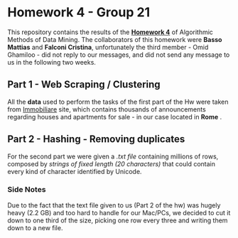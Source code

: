 
# Homework 4 - Group 21

This repository contains the results of the [__Homework 4__](https://github.com/CriMenghini/ADM-2018/tree/master/Homework_4) of Algorithmic Methods of Data Mining. The collaborators of this homework were __Basso Mattias__ and __Falconi Cristina__, unfortunately the third member -  Omid Ghamiloo - did not reply to our messages, and did not send any message to us in the following two weeks.

## Part 1 - Web Scraping / Clustering

All the __data__ used to perform the tasks of the first part of the Hw were taken from [Immobiliare](https://www.immobiliare.it/vendita-case/roma/?criterio=rilevanza&pag=1) site, which contains thousands of announcements regarding houses and apartments for sale - in our case located in __Rome__ .

## Part 2 - Hashing - Removing duplicates

For the second part we were given a _.txt file_ containing millions of rows, composed by _strings of fixed length (20 characters)_ that could contain every kind of character identified by Unicode.

### Side Notes

Due to the fact that the text file given to us (Part 2 of the hw) was hugely heavy (2.2 GB) and too hard to handle for our Mac/PCs, we decided to cut it down to one third of the size, picking one row every three and writing them down to a new file. 
